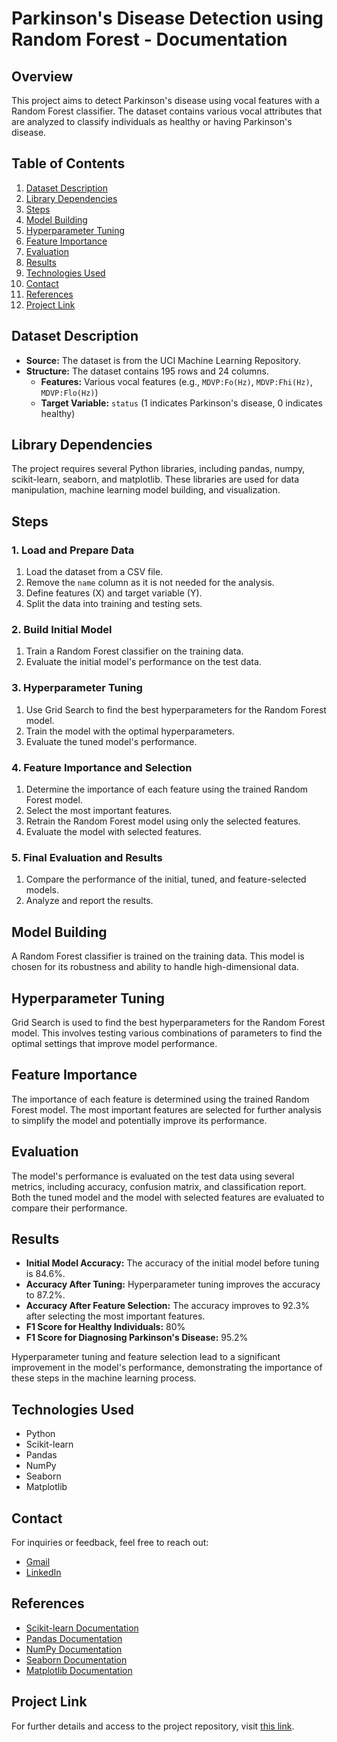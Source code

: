 # Parkinson's Disease Detection using Random Forest - Documentation

## Overview

This project aims to detect Parkinson's disease using vocal features with a Random Forest classifier. The dataset contains various vocal attributes that are analyzed to classify individuals as healthy or having Parkinson's disease.

## Table of Contents

1. [Dataset Description](#dataset-description)
2. [Library Dependencies](#library-dependencies)
3. [Steps](#steps)
4. [Model Building](#model-building)
5. [Hyperparameter Tuning](#hyperparameter-tuning)
6. [Feature Importance](#feature-importance)
7. [Evaluation](#evaluation)
8. [Results](#results)
9. [Technologies Used](#technologies-used)
10. [Contact](#contact)
11. [References](#references)
12. [Project Link](#project-link)

## Dataset Description

- **Source:** The dataset is from the UCI Machine Learning Repository.
- **Structure:** The dataset contains 195 rows and 24 columns.
  - **Features:** Various vocal features (e.g., `MDVP:Fo(Hz)`, `MDVP:Fhi(Hz)`, `MDVP:Flo(Hz)`)
  - **Target Variable:** `status` (1 indicates Parkinson's disease, 0 indicates healthy)

## Library Dependencies

The project requires several Python libraries, including pandas, numpy, scikit-learn, seaborn, and matplotlib. These libraries are used for data manipulation, machine learning model building, and visualization.

## Steps

### 1. Load and Prepare Data
1. Load the dataset from a CSV file.
2. Remove the `name` column as it is not needed for the analysis.
3. Define features (X) and target variable (Y).
4. Split the data into training and testing sets.

### 2. Build Initial Model
1. Train a Random Forest classifier on the training data.
2. Evaluate the initial model's performance on the test data.

### 3. Hyperparameter Tuning
1. Use Grid Search to find the best hyperparameters for the Random Forest model.
2. Train the model with the optimal hyperparameters.
3. Evaluate the tuned model's performance.

### 4. Feature Importance and Selection
1. Determine the importance of each feature using the trained Random Forest model.
2. Select the most important features.
3. Retrain the Random Forest model using only the selected features.
4. Evaluate the model with selected features.

### 5. Final Evaluation and Results
1. Compare the performance of the initial, tuned, and feature-selected models.
2. Analyze and report the results.

## Model Building

A Random Forest classifier is trained on the training data. This model is chosen for its robustness and ability to handle high-dimensional data.

## Hyperparameter Tuning

Grid Search is used to find the best hyperparameters for the Random Forest model. This involves testing various combinations of parameters to find the optimal settings that improve model performance.

## Feature Importance

The importance of each feature is determined using the trained Random Forest model. The most important features are selected for further analysis to simplify the model and potentially improve its performance.

## Evaluation

The model's performance is evaluated on the test data using several metrics, including accuracy, confusion matrix, and classification report. Both the tuned model and the model with selected features are evaluated to compare their performance.

## Results

- **Initial Model Accuracy:** The accuracy of the initial model before tuning is 84.6%.
- **Accuracy After Tuning:** Hyperparameter tuning improves the accuracy to 87.2%.
- **Accuracy After Feature Selection:** The accuracy improves to 92.3% after selecting the most important features.
- **F1 Score for Healthy Individuals:** 80%
- **F1 Score for Diagnosing Parkinson's Disease:** 95.2%

Hyperparameter tuning and feature selection lead to a significant improvement in the model's performance, demonstrating the importance of these steps in the machine learning process.

## Technologies Used

- Python
- Scikit-learn
- Pandas
- NumPy
- Seaborn
- Matplotlib

## Contact

For inquiries or feedback, feel free to reach out:
- [Gmail](mailto:mr.muadrahman@gmail.com)
- [LinkedIn](https://www.linkedin.com/in/muadrahman/)

## References

- [Scikit-learn Documentation](https://scikit-learn.org/stable/)
- [Pandas Documentation](https://pandas.pydata.org/)
- [NumPy Documentation](https://numpy.org/)
- [Seaborn Documentation](https://seaborn.pydata.org/)
- [Matplotlib Documentation](https://matplotlib.org/)

## Project Link

For further details and access to the project repository, visit [this link](https://github.com/muadrahman/Parkinsons-disease-ditection).
